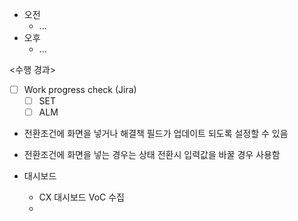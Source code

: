 - 오전
	- ...
- 오후
	- ...

<수행 경과>
- [ ] Work progress check (Jira)
	- [ ] SET
	- [ ] ALM

- 전환조건에 화면을 넣거나 해결책 필드가 업데이트 되도록 설정할 수 있음
- 전환조건에 화면을 넣는 경우는 상태 전환시 입력값을 바꿀 경우 사용함

- 대시보드
	- CX 대시보드 VoC 수집
	- 

